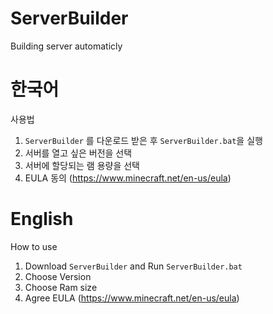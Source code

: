 # ServerBuilder
Building server automaticly
# 한국어
사용법

1. `ServerBuilder` 를 다운로드 받은 후 `ServerBuilder.bat`을 실행
2. 서버를 열고 싶은 버전을 선택
3. 서버에 할당되는 램 용량을 선택
4. EULA 동의 (https://www.minecraft.net/en-us/eula)

# English
How to use

1. Download `ServerBuilder` and Run `ServerBuilder.bat`
2. Choose Version
3. Choose Ram size
4. Agree EULA (https://www.minecraft.net/en-us/eula)
